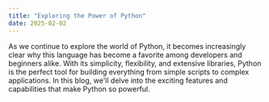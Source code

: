 ```yaml
---
title: "Exploring the Power of Python"
date: 2025-02-02
---
```

As we continue to explore the world of Python, it becomes increasingly clear why this language has become a 
favorite among developers and beginners alike. With its simplicity, flexibility, and extensive libraries, Python is 
the perfect tool for building everything from simple scripts to complex applications. In this blog, we'll delve 
into the exciting features and capabilities that make Python so powerful.

